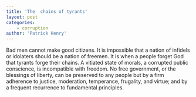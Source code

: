 ```yaml
---
title: 'The  chains of tyrants'
layout: post
categories:
    - corruption
author: 'Patrick Henry'
---
```


Bad men cannot make good citizens. It is impossible that a nation of infidels or idolaters should be a nation of freemen. It is when a people forget God that tyrants forge their chains. A vitiated state of morals, a corrupted public conscience, is incompatible with freedom. No free government, or the blessings of liberty, can be preserved to any people but by a firm adherence to justice, moderation, temperance, frugality, and virtue; and by a frequent recurrence to fundamental principles.